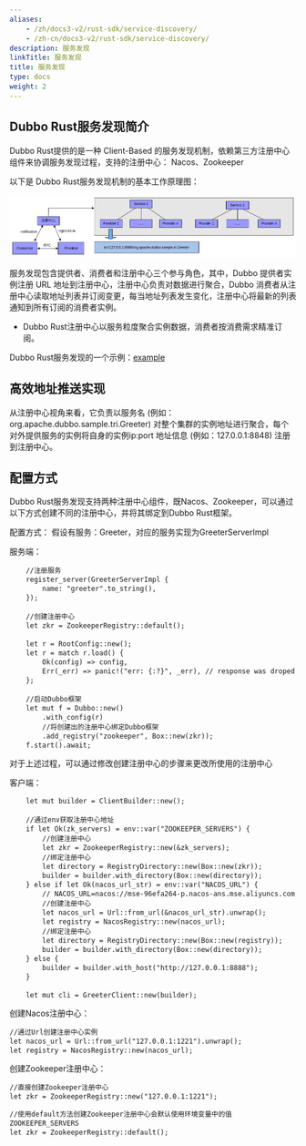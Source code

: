 ```yaml
---
aliases:
    - /zh/docs3-v2/rust-sdk/service-discovery/
    - /zh-cn/docs3-v2/rust-sdk/service-discovery/
description: 服务发现
linkTitle: 服务发现
title: 服务发现
type: docs
weight: 2
---
```


## Dubbo Rust服务发现简介
Dubbo Rust提供的是一种 Client-Based 的服务发现机制，依赖第三方注册中心组件来协调服务发现过程，支持的注册中心： Nacos、Zookeeper 

以下是 Dubbo Rust服务发现机制的基本工作原理图： 

![service-discovery](/imgs/rust/dubbo-rust-service-discovery.png)

服务发现包含提供者、消费者和注册中心三个参与角色，其中，Dubbo 提供者实例注册 URL 地址到注册中心，注册中心负责对数据进行聚合，Dubbo 消费者从注册中心读取地址列表并订阅变更，每当地址列表发生变化，注册中心将最新的列表通知到所有订阅的消费者实例。

* Dubbo Rust注册中心以服务粒度聚合实例数据，消费者按消费需求精准订阅。

Dubbo Rust服务发现的一个示例：[example](https://github.com/apache/dubbo-rust/tree/feat/cluster/examples/greeter)

## 高效地址推送实现

从注册中心视角来看，它负责以服务名 (例如：org.apache.dubbo.sample.tri.Greeter) 对整个集群的实例地址进行聚合，每个对外提供服务的实例将自身的实例ip:port 地址信息 (例如：127.0.0.1:8848) 注册到注册中心。

## 配置方式
Dubbo Rust服务发现支持两种注册中心组件，既Nacos、Zookeeper，可以通过以下方式创建不同的注册中心，并将其绑定到Dubbo Rust框架。

配置方式：
假设有服务：Greeter，对应的服务实现为GreeterServerImpl

服务端：
```
    //注册服务
    register_server(GreeterServerImpl {
        name: "greeter".to_string(),
    });
    
    //创建注册中心
    let zkr = ZookeeperRegistry::default();
    
    let r = RootConfig::new();
    let r = match r.load() {
        Ok(config) => config,
        Err(_err) => panic!("err: {:?}", _err), // response was droped
    };
    
    //启动Dubbo框架
    let mut f = Dubbo::new()
        .with_config(r)
        //将创建出的注册中心绑定Dubbo框架
        .add_registry("zookeeper", Box::new(zkr));
    f.start().await;
```
对于上述过程，可以通过修改创建注册中心的步骤来更改所使用的注册中心

客户端：
```
    let mut builder = ClientBuilder::new();
    
    //通过env获取注册中心地址
    if let Ok(zk_servers) = env::var("ZOOKEEPER_SERVERS") {
        //创建注册中心
        let zkr = ZookeeperRegistry::new(&zk_servers);
        //绑定注册中心
        let directory = RegistryDirectory::new(Box::new(zkr));
        builder = builder.with_directory(Box::new(directory));
    } else if let Ok(nacos_url_str) = env::var("NACOS_URL") {
        // NACOS_URL=nacos://mse-96efa264-p.nacos-ans.mse.aliyuncs.com
        //创建注册中心
        let nacos_url = Url::from_url(&nacos_url_str).unwrap();
        let registry = NacosRegistry::new(nacos_url);
        //绑定注册中心
        let directory = RegistryDirectory::new(Box::new(registry));
        builder = builder.with_directory(Box::new(directory));
    } else {
        builder = builder.with_host("http://127.0.0.1:8888");
    }
    
    let mut cli = GreeterClient::new(builder);
```

创建Nacos注册中心：
```
//通过Url创建注册中心实例
let nacos_url = Url::from_url("127.0.0.1:1221").unwrap();
let registry = NacosRegistry::new(nacos_url);
```
创建Zookeeper注册中心：
```
//直接创建Zookeeper注册中心
let zkr = ZookeeperRegistry::new("127.0.0.1:1221");
```
```
//使用default方法创建Zookeeper注册中心会默认使用环境变量中的值ZOOKEEPER_SERVERS
let zkr = ZookeeperRegistry::default();
```
